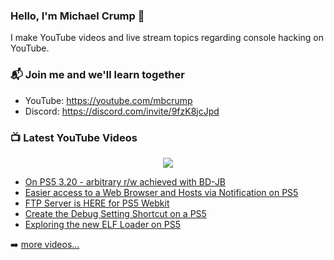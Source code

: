 ### Hello, I'm Michael Crump 👋

I make YouTube videos and live stream topics regarding console hacking on YouTube. 

### 📬 Join me and we'll learn together

- YouTube: https://youtube.com/mbcrump
- Discord: https://discord.com/invite/9fzK8jcJpd

### 📺 Latest YouTube Videos

<div align="center">

[<img src="https://img.shields.io/badge/-Subscribe-red?style=for-the-badge&logo=youtube&logoColor=white"/>](https://www.youtube.com/c/mbcrump?sub_confirmation=1)

</div>

<!-- YOUTUBE:START -->
- [On PS5 3.20 - arbitrary r/w achieved with BD-JB](https://www.youtube.com/watch?v=2T1rhvlO3f4)
- [Easier access to a Web Browser and Hosts via Notification on PS5](https://www.youtube.com/watch?v=6nCrzSuV4TU)
- [FTP Server is HERE for PS5 Webkit](https://www.youtube.com/watch?v=loaYZWOSPHE)
- [Create the Debug Setting Shortcut on a PS5](https://www.youtube.com/watch?v=9JUee-h5P2g)
- [Exploring the new ELF Loader on PS5](https://www.youtube.com/watch?v=wa8dU6JHYmc)
<!-- YOUTUBE:END -->

➡️ [more videos...](https://youtube.com/mbcrump)

